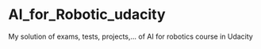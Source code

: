 # AI_for_Robotic_udacity

My solution of exams, tests, projects,... of AI for robotics course in Udacity

